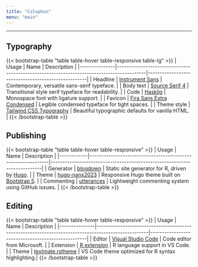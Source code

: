 ```yaml
---
title: "Colophon"
menu: "main"
---
```


*  *  *  *

## Typography

{{< bootstrap-table "table table-hover table-responsive table-lg" >}}
| Usage         | Name                                                                                     | Description                                        |
|---------------|------------------------------------------------------------------------------------------|----------------------------------------------------|
| Headline      | [Instrument Sans](https://nanx.me/ost/instrument-sans.html)                              | Contemporary, versatile sans-serif typeface.       |
| Body text     | [Source Serif 4](https://nanx.me/ost/source-serif.html)                                  | Transitional style serif typeface for readability. |
| Code          | [Hasklig](https://github.com/i-tu/Hasklig)                                               | Monospace font with ligature support.              |
| Favicon       | [Fira Sans Extra Condensed](https://fonts.google.com/specimen/Fira+Sans+Extra+Condensed) | Legible condensed typeface for tight spaces.       |
| Theme style   | [Tailwind CSS Typography](https://github.com/tailwindlabs/tailwindcss-typography)        | Beautiful typographic defaults for vanilla HTML.   |
{{< /bootstrap-table >}}

## Publishing

{{< bootstrap-table "table table-hover table-responsive" >}}
| Usage      | Name                                                        | Description                                                              |
|------------|-------------------------------------------------------------|--------------------------------------------------------------------------|
| Generator  | [blogdown](https://github.com/rstudio/blogdown)             | Static site generator for R, driven by [Hugo](https://gohugo.io/).       |
| Theme      | [hugo-nanx2023](https://github.com/nanxstats/hugo-nanx2023) | Responsive Hugo theme built on [Bootstrap 5](https://getbootstrap.com/). |
| Commenting | [utterances](https://utteranc.es/)                          | Lightweight commenting system using GitHub issues.                       |
{{< /bootstrap-table >}}

## Editing

{{< bootstrap-table "table table-hover table-responsive" >}}
| Usage         | Name                                                                                               | Description                                       |
|---------------|----------------------------------------------------------------------------------------------------|---------------------------------------------------|
| Editor        | [Visual Studio Code](https://code.visualstudio.com/)                                               | Code editor from Microsoft.                       |
| Extension     | [R extension](https://marketplace.visualstudio.com/items?itemName=REditorSupport.r)                | R language support in VS Code.                    |
| Theme         | [textmate.rstheme](https://marketplace.visualstudio.com/items?itemName=nanxstats.textmate-rstheme) | VS Code theme optimized for R syntax highlighting.|
{{< /bootstrap-table >}}

<style>
.table {
  font-family: var(--tw-prose-font-sans-serif);
  font-feature-settings: "ss01", "ss04", "ss07", "ss08", "ss09", "ss12";
}

.table tr {
  border-color: var(--tw-prose-hr);
}

.table-hover tbody tr:hover td {
  background-color: #f1f5f9;
}

.table td {
  padding-top: 1.25rem;
  padding-bottom: 1.25rem;
}
</style>
